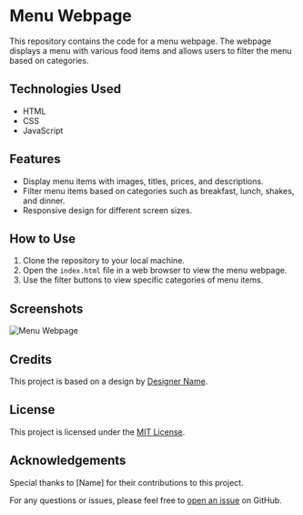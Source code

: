 # Menu Webpage

This repository contains the code for a menu webpage. The webpage displays a menu with various food items and allows users to filter the menu based on categories.

## Technologies Used
- HTML
- CSS
- JavaScript

## Features
- Display menu items with images, titles, prices, and descriptions.
- Filter menu items based on categories such as breakfast, lunch, shakes, and dinner.
- Responsive design for different screen sizes.

## How to Use
1. Clone the repository to your local machine.
2. Open the `index.html` file in a web browser to view the menu webpage.
3. Use the filter buttons to view specific categories of menu items.

## Screenshots
![Menu Webpage](/path/to/screenshot.png)

## Credits
This project is based on a design by [Designer Name](link-to-designer-portfolio).

## License
This project is licensed under the [MIT License](LICENSE).

## Acknowledgements
Special thanks to [Name] for their contributions to this project.

For any questions or issues, please feel free to [open an issue](link-to-issues) on GitHub.
